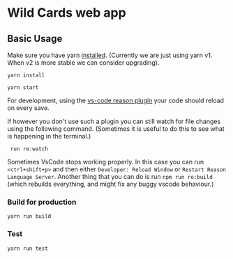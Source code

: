 # Wild Cards web app

## Basic Usage

Make sure you have yarn [installed](https://classic.yarnpkg.com/en/docs/install#debian-stable). (Currently we are just using yarn v1. When v2 is more stable we can consider upgrading).

```
yarn install
```

```
yarn start
```

For development, using the [vs-code reason plugin](https://github.com/jaredly/reason-language-server) your code should reload on every save.

If however you don't use such a plugin you can still watch for file changes using the following command. (Sometimes it is useful to do this to see what is happening in the terminal.)

```
 run re:watch
```

Sometimes VsCode stops working properly. In this case you can run `<ctrl+shift+p>` and then either `Developer: Reload Window` or `Restart Reason Language Server`. Another thing that you can do is run `npm run re:build` (which rebuilds everything, and might fix any buggy vscode behaviour.)

### Build for production

```
yarn run build
```

### Test

```
yarn run test
```
